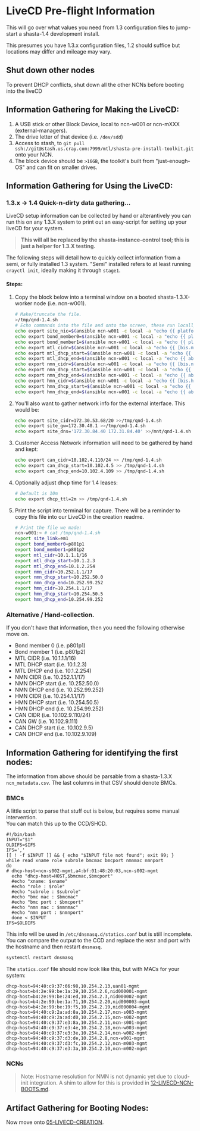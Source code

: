 # LiveCD Pre-flight Information

This will go over what values you need from 1.3 configuration files to jump-start
 a shasta-1.4 development install.

This presumes you have 1.3.x configuration files, 1.2 should suffice but
locations may differ and mileage may vary.

## Shut down other nodes
To prevent DHCP conflicts, shut down all the other NCNs before booting into the liveCD

## Information Gathering for Making the LiveCD:

1. A USB stick or other Block Device, local to ncn-w001 or ncn-mXXX (external-managers).
2. The drive letter of that device (i.e. `/dev/sdd`)
3. Access to stash, to `git pull ssh://git@stash.us.cray.com:7999/mtl/shasta-pre-install-toolkit.git` onto your NCN.
4. The block device should be `>16GB`, the toolkit's built from "just-enough-OS" and can fit on smaller drives.

## Information Gathering for Using the LiveCD:

### 1.3.x -> 1.4 Quick-n-dirty data gathering...

LiveCD setup information can be collected by hand or alterantively you can run this on any 1.3.X system
 to print out an easy-script for setting up your liveCD for your system.

> **This will all be replaced by the shasta-instance-control tool; this is just a helper for 1.3.X
> testing.**

The following steps will detail how to quickly collect information from a semi, or fully installed
1.3 system. "Semi" installed refers to at least running `crayctl init`, ideally making it through
`stage1`.

#### Steps:

1. Copy the block below into a terminal window on a booted shasta-1.3.X-worker node (i.e. ncn-w001).

    ```bash
    # Make/truncate the file.
    >/tmp/qnd-1.4.sh
    # Echo commands into the file and onto the screen, these run locally and against ncn-w001.
    echo export site_nic=$(ansible ncn-w001 -c local -a "echo {{ platform.NICS.lan2 }}" | tail -n 1 ) | tee -a /tmp/qnd-1.4.sh
    echo export bond_member0=$(ansible ncn-w001 -c local -a "echo {{ platform.NICS.lan1 }}" | tail -n 1 ) | tee -a /tmp/qnd-1.4.sh
    echo export bond_member1=$(ansible ncn-w001 -c local -a "echo {{ platform.NICS.lan3 }}" | tail -n 1 ) | tee -a /tmp/qnd-1.4.sh
    echo export mtl_cidr=$(ansible ncn-w001 -c local -a "echo {{ [bis.mtl_ip, abbrv.mtl.network | ipaddr('prefix')] | join('/') }}" | tail -n 1 ) | tee -a /tmp/qnd-1.4.sh
    echo export mtl_dhcp_start=$(ansible ncn-w001 -c local -a "echo {{ abbrv.mtl.subnets | selectattr('label', 'equalto', 'default') | flatten | selectattr('dhcp') | map(attribute='dhcp.start') | first }}" | tail -n 1 ) | tee -a /tmp/qnd-1.4.sh
    echo export mtl_dhcp_end=$(ansible ncn-w001 -c local -a "echo {{ abbrv.mtl.subnets | selectattr('label', 'equalto', 'default') | flatten | selectattr('dhcp') | map(attribute='dhcp.end') | first }}" | tail -n 1 ) | tee -a /tmp/qnd-1.4.sh
    echo export nmn_cidr=$(ansible ncn-w001 -c local -a "echo {{ [bis.nmn_ip, abbrv.nmn.network | ipaddr('prefix')] | join('/') }}" | tail -n 1 ) | tee -a /tmp/qnd-1.4.sh
    echo export nmn_dhcp_start=$(ansible ncn-w001 -c local -a "echo {{ abbrv.nmn.subnets | selectattr('label', 'equalto', 'default') | flatten | selectattr('dhcp') | map(attribute='dhcp.start') | first }}" | tail -n 1 ) | tee -a /tmp/qnd-1.4.sh
    echo export nmn_dhcp_end=$(ansible ncn-w001 -c local -a "echo {{ abbrv.nmn.subnets | selectattr('label', 'equalto', 'default') | flatten | selectattr('dhcp') | map(attribute='dhcp.end') | first }}" | tail -n 1 ) | tee -a /tmp/qnd-1.4.sh
    echo export hmn_cidr=$(ansible ncn-w001 -c local -a "echo {{ [bis.hmn_ip, abbrv.hmn.network | ipaddr('prefix')] | join('/') }}" | tail -n 1 ) | tee -a /tmp/qnd-1.4.sh
    echo export hmn_dhcp_start=$(ansible ncn-w001 -c local -a "echo {{ abbrv.hmn.subnets | selectattr('label', 'equalto', 'default') | flatten | selectattr('dhcp') | map(attribute='dhcp.start') | first }}" | tail -n 1 ) | tee -a /tmp/qnd-1.4.sh
    echo export hmn_dhcp_end=$(ansible ncn-w001 -c local -a "echo {{ abbrv.hmn.subnets | selectattr('label', 'equalto', 'default') | flatten | selectattr('dhcp') | map(attribute='dhcp.end') | first }}" | tail -n 1 ) | tee -a /tmp/qnd-1.4.sh
    ```

2. You'll also want to gather network info for the external interface. This would be:

    ```bash
    echo export site_cidr=172.30.53.68/20 >>/tmp/qnd-1.4.sh
    echo export site_gw=172.30.48.1 >>/tmp/qnd-1.4.sh
    echo export site_dns='172.30.84.40 172.31.84.40' >>/mnt/qnd-1.4.sh
    ```

3.  Customer Access Network information will need to be gathered by hand and kept:

    ```bash
    echo export can_cidr=10.102.4.110/24 >> /tmp/qnd-1.4.sh
    echo export can_dhcp_start=10.102.4.5 >> /tmp/qnd-1.4.sh
    echo export can_dhcp_end=10.102.4.109 >> /tmp/qnd-1.4.sh
    ```

4. Optionally adjust dhcp time for 1.4 leases:

    ```bash
    # Default is 10m
    echo export dhcp_ttl=2m >> /tmp/qnd-1.4.sh
    ```

5. Print the script into terminal for capture. There will be a reminder to copy this file into our LiveCD
in the creation readme.

    ```bash
    # Print the file we made:
    ncn-w001:~ # cat /tmp/qnd-1.4.sh
    export site_link=em1
    export bond_member0=p801p1            
    export bond_member1=p801p2            
    export mtl_cidr=10.1.1.1/16           
    export mtl_dhcp_start=10.1.2.3        
    export mtl_dhcp_end=10.1.2.254        
    export nmn_cidr=10.252.1.1/17           
    export nmn_dhcp_start=10.252.50.0     
    export nmn_dhcp_end=10.252.99.252     
    export hmn_cidr=10.254.1.1/17           
    export hmn_dhcp_start=10.254.50.5     
    export hmn_dhcp_end=10.254.99.252     
    ```

### Alternative / Hand-collection.

If you don't have that information, then you need the following otherwise move on.
- Bond member 0 (i.e. p801p1)
- Bond member 1 (i.e. p801p2)
- MTL CIDR (i.e. 10.1.1.1/16)
- MTL DHCP start (i.e. 10.1.2.3)
- MTL DHCP end (i.e. 10.1.2.254)
- NMN CIDR (i.e. 10.252.1.1/17)
- NMN DHCP start (i.e. 10.252.50.0)
- NMN DHCP end (i.e. 10.252.99.252)
- HMN CIDR (i.e. 10.254.1.1/17)
- HMN DHCP start (i.e. 10.254.50.5)
- HMN DHCP end (i.e. 10.254.99.252)
- CAN CIDR (i.e. 10.102.9.110/24)
- CAN GW (i.e. 10.102.9.111)
- CAN DHCP start (i.e. 10.102.9.5)
- CAN DHCP end (i.e. 10.102.9.109)


## Information Gathering for identifying the first nodes:


The information from above should be parsable from a shasta-1.3.X `ncn_metadata.csv`. The last
columns in that CSV should denote BMCs.

### BMCs

A little script to parse that stuff out is below, but requires some manual intervention.  
You can match this up to the CCD/SHCD.

```
#!/bin/bash
INPUT="$1"
OLDIFS=$IFS
IFS=','
[[ ! -f $INPUT ]] && { echo "$INPUT file not found"; exit 99; }
while read xname role subrole bmcmac bmcport nmnmac nmnport
do
# dhcp-host=ncn-s002-mgmt,a4:bf:01:48:20:03,ncn-s002-mgmt
  echo "dhcp-host=HOST,$bmcmac,$bmcport"
  #echo "xname: $xname"
  #echo "role : $role"
  #echo "subrole : $subrole"
  #echo "bmc mac : $bmcmac"
  #echo "bmc port : $bmcport"
  #echo "nmn mac : $nmnmac"
  #echo "nmn port : $nmnport"
  done < $INPUT
IFS=$OLDIFS
```

This info will be used in `/etc/dnsmasq.d/statics.conf` but is still incomplete. 
You can compare the output to the CCD and replace the `HOST` and port with the hostname and then restart `dnsmasq`.

```bash
systemctl restart dnsmasq
``` 
The `statics.conf` file should now look like this, but with MACs for your system:

```apacheconfig
dhcp-host=94:40:c9:37:66:98,10.254.2.13,uan01-mgmt
dhcp-host=b4:2e:99:be:1a:39,10.254.2.6,nid000001-mgmt
dhcp-host=b4:2e:99:be:24:ed,10.254.2.3,nid000002-mgmt
dhcp-host=b4:2e:99:be:1a:71,10.254.2.20,nid000003-mgmt
dhcp-host=b4:2e:99:be:19:f5,10.254.2.19,nid000004-mgmt
dhcp-host=94:40:c9:2a:ad:8a,10.254.2.17,ncn-s003-mgmt
dhcp-host=94:40:c9:2a:ad:d0,10.254.2.15,ncn-s002-mgmt
dhcp-host=94:40:c9:37:e3:8a,10.254.2.11,ncn-s001-mgmt
dhcp-host=94:40:c9:37:e3:4e,10.254.2.18,ncn-w003-mgmt
dhcp-host=94:40:c9:37:e3:3e,10.254.2.14,ncn-w002-mgmt
dhcp-host=94:40:c9:37:d3:de,10.254.2.8,ncn-w001-mgmt
dhcp-host=94:40:c9:37:d3:fc,10.254.2.12,ncn-m003-mgmt
dhcp-host=94:40:c9:37:e3:3a,10.254.2.10,ncn-m002-mgmt
```

### NCNs

> Note: Hostname resolution for NMN is not dynamic yet due to cloud-init integration.
> A shim to allow for this is provided in [12-LIVECD-NCN-BOOTS.md](07-LIVECD-NCN-BOOTS.md).


## Artifact Gathering for Booting Nodes:


Now move onto [05-LIVECD-CREATION](05-LIVECD-CREATION.md).